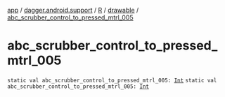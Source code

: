 [app](../../../index.md) / [dagger.android.support](../../index.md) / [R](../index.md) / [drawable](index.md) / [abc_scrubber_control_to_pressed_mtrl_005](./abc_scrubber_control_to_pressed_mtrl_005.md)

# abc_scrubber_control_to_pressed_mtrl_005

`static val abc_scrubber_control_to_pressed_mtrl_005: `[`Int`](https://kotlinlang.org/api/latest/jvm/stdlib/kotlin/-int/index.html)
`static val abc_scrubber_control_to_pressed_mtrl_005: `[`Int`](https://kotlinlang.org/api/latest/jvm/stdlib/kotlin/-int/index.html)